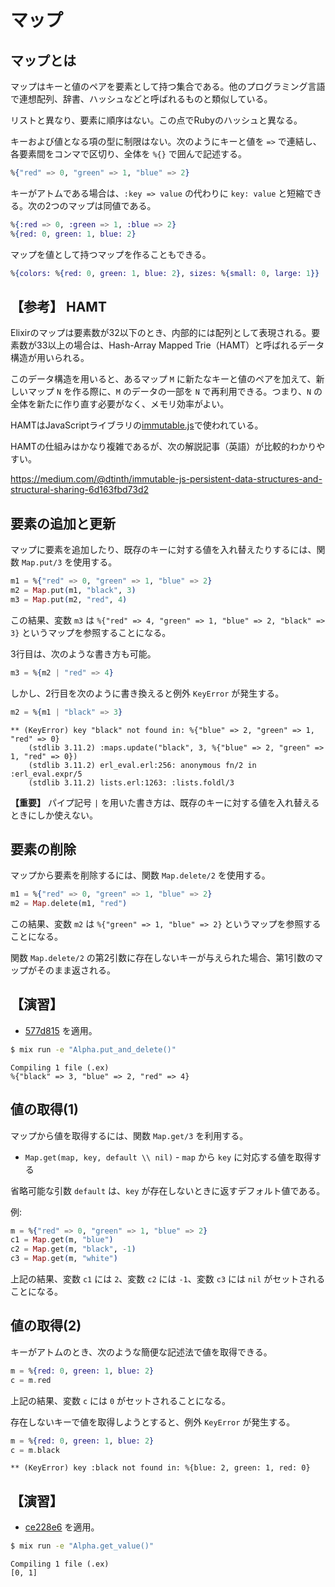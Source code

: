 # マップ

## マップとは

マップはキーと値のペアを要素として持つ集合である。他のプログラミング言語で連想配列、辞書、ハッシュなどと呼ばれるものと類似している。

リストと異なり、要素に順序はない。この点でRubyのハッシュと異なる。

キーおよび値となる項の型に制限はない。次のようにキーと値を `=>` で連結し、各要素間をコンマで区切り、全体を `%{}` で囲んで記述する。

```elixir
%{"red" => 0, "green" => 1, "blue" => 2}
```

キーがアトムである場合は、`:key => value` の代わりに `key: value` と短縮できる。次の2つのマップは同値である。

```elixir
%{:red => 0, :green => 1, :blue => 2}
%{red: 0, green: 1, blue: 2}
```

マップを値として持つマップを作ることもできる。

```elixir
%{colors: %{red: 0, green: 1, blue: 2}, sizes: %{small: 0, large: 1}}
```

## 【参考】 HAMT

Elixirのマップは要素数が32以下のとき、内部的には配列として表現される。要素数が33以上の場合は、Hash-Array Mapped Trie（HAMT）と呼ばれるデータ構造が用いられる。

このデータ構造を用いると、あるマップ `M` に新たなキーと値のペアを加えて、新しいマップ `N` を作る際に、`M` のデータの一部を `N` で再利用できる。つまり、`N` の全体を新たに作り直す必要がなく、メモリ効率がよい。

HAMTはJavaScriptライブラリの[immutable.js](https://immutable-js.github.io/immutable-js/)で使われている。

HAMTの仕組みはかなり複雑であるが、次の解説記事（英語）が比較的わかりやすい。

https://medium.com/@dtinth/immutable-js-persistent-data-structures-and-structural-sharing-6d163fbd73d2

## 要素の追加と更新

マップに要素を追加したり、既存のキーに対する値を入れ替えたりするには、関数 `Map.put/3` を使用する。

```elixir
m1 = %{"red" => 0, "green" => 1, "blue" => 2}
m2 = Map.put(m1, "black", 3)
m3 = Map.put(m2, "red", 4)
```

この結果、変数 `m3` は `%{"red" => 4, "green" => 1, "blue" => 2, "black" => 3}` というマップを参照することになる。

3行目は、次のような書き方も可能。

```elixir
m3 = %{m2 | "red" => 4}
```

しかし、2行目を次のように書き換えると例外 `KeyError` が発生する。

```elixir
m2 = %{m1 | "black" => 3}
```

```
** (KeyError) key "black" not found in: %{"blue" => 2, "green" => 1, "red" => 0}
    (stdlib 3.11.2) :maps.update("black", 3, %{"blue" => 2, "green" => 1, "red" => 0})
    (stdlib 3.11.2) erl_eval.erl:256: anonymous fn/2 in :erl_eval.expr/5
    (stdlib 3.11.2) lists.erl:1263: :lists.foldl/3
```

**【重要】** パイプ記号 `|` を用いた書き方は、既存のキーに対する値を入れ替えるときにしか使えない。

## 要素の削除

マップから要素を削除するには、関数 `Map.delete/2` を使用する。

```elixir
m1 = %{"red" => 0, "green" => 1, "blue" => 2}
m2 = Map.delete(m1, "red")
```

この結果、変数 `m2` は `%{"green" => 1, "blue" => 2}` というマップを参照することになる。

関数 `Map.delete/2` の第2引数に存在しないキーが与えられた場合、第1引数のマップがそのまま返される。

## 【演習】

* [577d815](https://github.com/oiax/ex_phx_tutorials/commit/577d815f395acdc7548bec6144106db63465b0bd) を適用。

```bash
$ mix run -e "Alpha.put_and_delete()"
```

```
Compiling 1 file (.ex)
%{"black" => 3, "blue" => 2, "red" => 4}
```

## 値の取得(1)

マップから値を取得するには、関数 `Map.get/3` を利用する。

* `Map.get(map, key, default \\ nil)` - `map` から `key` に対応する値を取得する

省略可能な引数 `default` は、`key` が存在しないときに返すデフォルト値である。

例:

```elixir
m = %{"red" => 0, "green" => 1, "blue" => 2}
c1 = Map.get(m, "blue")
c2 = Map.get(m, "black", -1)
c3 = Map.get(m, "white")
```

上記の結果、変数 `c1` には `2`、変数 `c2` には `-1`、変数 `c3` には `nil` がセットされることになる。

## 値の取得(2)

キーがアトムのとき、次のような簡便な記述法で値を取得できる。

```elixir
m = %{red: 0, green: 1, blue: 2}
c = m.red
```

上記の結果、変数 `c` には `0` がセットされることになる。

存在しないキーで値を取得しようとすると、例外 `KeyError` が発生する。

```elixir
m = %{red: 0, green: 1, blue: 2}
c = m.black
```

```
** (KeyError) key :black not found in: %{blue: 2, green: 1, red: 0}
```

## 【演習】

* [ce228e6](https://github.com/oiax/ex_phx_tutorials/commit/ce228e6732e9350c8ba1419f4f9a42fc20ced5d3) を適用。

```bash
$ mix run -e "Alpha.get_value()"
```

```
Compiling 1 file (.ex)
[0, 1]
```
